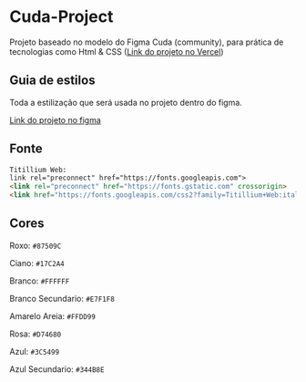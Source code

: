 # Cuda-Project
Projeto baseado no modelo do Figma Cuda (community), para prática de tecnologias como Html &amp; CSS 
([Link do projeto no Vercel](https://www.figma.com/file/aJTgiWBZwTPl7ULaEDTxVn/Cuda-Single-Page-Portfolio-Template-(Community)?node-id=0%3A1))

## Guia de estilos

Toda a estilização que será usada no projeto dentro do figma.

[Link do projeto no figma](https://www.figma.com/file/aJTgiWBZwTPl7ULaEDTxVn/Cuda-Single-Page-Portfolio-Template-(Community)?node-id=0%3A1)

## Fonte

```html
Titillium Web:
link rel="preconnect" href="https://fonts.googleapis.com">
<link rel="preconnect" href="https://fonts.gstatic.com" crossorigin>
<link href="https://fonts.googleapis.com/css2?family=Titillium+Web:ital,wght@0,300;0,400;0,600;0,700;1,200;1,300;1,400&display=swap" rel="stylesheet">
```

## Cores

Roxo: `#87509C`

Ciano: `#17C2A4`

Branco: `#FFFFFF`

Branco Secundario: `#E7F1F8`

Amarelo Areia: `#FFDD99`

Rosa: `#D74680`

Azul: `#3C5499`

Azul Secundario: `#344B8E`
